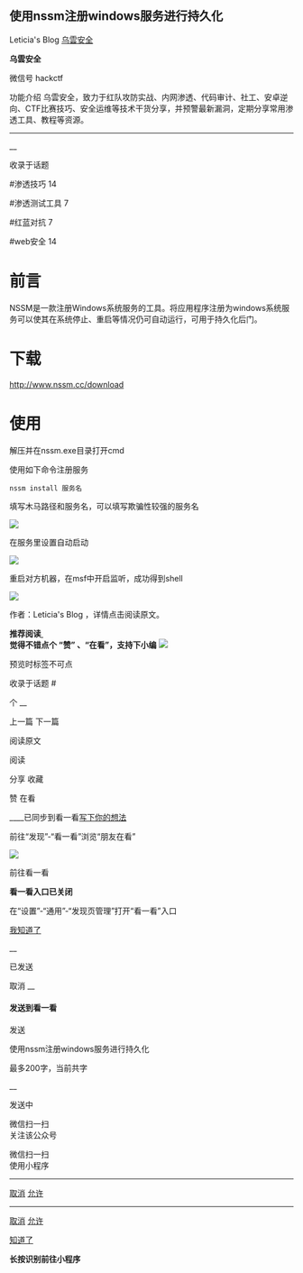 ##  使用nssm注册windows服务进行持久化

Leticia's Blog  [ 乌雲安全 ](javascript:void\(0\);)

**乌雲安全** ![]()

微信号 hackctf

功能介绍
乌雲安全，致力于红队攻防实战、内网渗透、代码审计、社工、安卓逆向、CTF比赛技巧、安全运维等技术干货分享，并预警最新漏洞，定期分享常用渗透工具、教程等资源。

____

__

收录于话题

#渗透技巧 14

#渗透测试工具 7

#红蓝对抗 7

#web安全 14

# 前言

NSSM是一款注册Windows系统服务的工具。将应用程序注册为windows系统服务可以使其在系统停止、重启等情况仍可自动运行，可用于持久化后门。

# 下载

http://www.nssm.cc/download

# 使用

解压并在nssm.exe目录打开cmd

使用如下命令注册服务

    
    
    nssm install 服务名  
    

填写木马路径和服务名，可以填写欺骗性较强的服务名

![](https://gitee.com/fuli009/images/raw/master/public/20210808102544.png)

在服务里设置自动启动

![](https://gitee.com/fuli009/images/raw/master/public/20210808102545.png)

重启对方机器，在msf中开启监听，成功得到shell

![](https://gitee.com/fuli009/images/raw/master/public/20210808102546.png)

作者：Leticia's Blog ，详情点击阅读原文。

 **推荐阅读**[
**![]()**](http://mp.weixin.qq.com/s?__biz=MzAwMjA5OTY5Ng==&mid=2247496904&idx=1&sn=e6c717bc2709f7c4ec8523bc681f43f3&chksm=9acd2457adbaad4169ed38ebf0d969553b6cf4dee26307f2ce6a137c52849e4ffdf06325347e&scene=21#wechat_redirect)  
 **觉得不错点个 **“赞”** 、“在看”，支持下小编**
**![](https://gitee.com/fuli009/images/raw/master/public/20210808102547.png)**

预览时标签不可点

收录于话题 #

个 __

上一篇 下一篇

阅读原文

阅读

分享 收藏

赞 在看

____已同步到看一看[写下你的想法](javascript:;)

前往“发现”-“看一看”浏览“朋友在看”

![](//res.wx.qq.com/mmbizwap/zh_CN/htmledition/images/pic/appmsg/pic_like_comment55871f.png)

前往看一看

**看一看入口已关闭**

在“设置”-“通用”-“发现页管理”打开“看一看”入口

[我知道了](javascript:;)

__

已发送

取消 __

####  发送到看一看

发送

使用nssm注册windows服务进行持久化

最多200字，当前共字

__

发送中

微信扫一扫  
关注该公众号

微信扫一扫  
使用小程序

****

[取消](javascript:void\(0\);) [允许](javascript:void\(0\);)

****

[取消](javascript:void\(0\);) [允许](javascript:void\(0\);)

[知道了](javascript:;)

**长按识别前往小程序**

![]()

